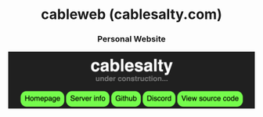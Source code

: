 <h1 align="center">cableweb (cablesalty.com)</h1>
<h3 align="center">Personal Website</h3>
<img align="center" src="header.png">